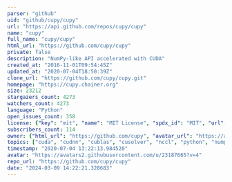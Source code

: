 ```yaml
---
parser: "github"
uid: "github/cupy/cupy"
url: "https://api.github.com/repos/cupy/cupy"
name: "cupy"
full_name: "cupy/cupy"
html_url: "https://github.com/cupy/cupy"
private: false
description: "NumPy-like API accelerated with CUDA"
created_at: "2016-11-01T09:54:45Z"
updated_at: "2020-07-04T18:50:39Z"
clone_url: "https://github.com/cupy/cupy.git"
homepage: "https://cupy.chainer.org"
size: 23212
stargazers_count: 4273
watchers_count: 4273
language: "Python"
open_issues_count: 358
license: {"key": "mit", "name": "MIT License", "spdx_id": "MIT", "url": "https://api.github.com/licenses/mit", "node_id": "MDc6TGljZW5zZTEz"}
subscribers_count: 114
owner: {"html_url": "https://github.com/cupy", "avatar_url": "https://avatars2.githubusercontent.com/u/23187665?v=4", "login": "cupy", "type": "Organization"}
topics: ["cuda", "cudnn", "cublas", "cusolver", "nccl", "python", "numpy", "cupy", "curand", "cusparse", "gpu", "cutensor", "scipy", "nvtx", "nvrtc"]
timestamp: "2020-07-04 13:22:13.984520"
avatar: "https://avatars2.githubusercontent.com/u/23187665?v=4"
repo_url: "https://github.com/cupy/cupy"
date: "2024-03-09 14:22:21.328683"
---
```

